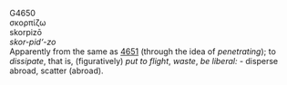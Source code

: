 G4650  
σκορπίζω  
skorpizō  
*skor-pid‘-zo*  
Apparently from the same as [4651](g4651) (through the idea of
*penetrating*); to *dissipate*, that is, (figuratively) *put* *to*
*flight*, *waste*, *be* *liberal:* - disperse abroad, scatter
(abroad).  
